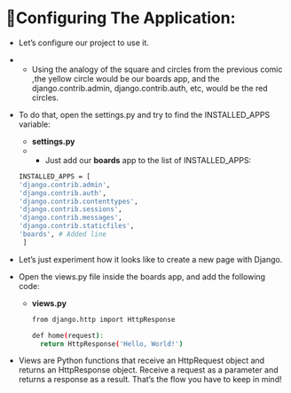 # :star2:Configuring The Application:
  - Let’s configure our project to use it.
  - - Using the analogy of the square and circles from the previous comic ,the yellow circle would be our boards app, and the django.contrib.admin, django.contrib.auth, etc, would be the red circles.

- To do that, open the settings.py and try to find the INSTALLED_APPS variable:
    - **settings.py**
    - - Just add our **boards** app to the list of INSTALLED_APPS:
    ```sh
    INSTALLED_APPS = [
    'django.contrib.admin',
    'django.contrib.auth',
    'django.contrib.contenttypes',
    'django.contrib.sessions',
    'django.contrib.messages',
    'django.contrib.staticfiles',
    'boards', # Added line
     ]
    ```

- Let’s just experiment how it looks like to create a new page with Django.

- Open the views.py file inside the boards app, and add the following code:
  - **views.py**
    ```sh
    from django.http import HttpResponse

    def home(request):
      return HttpResponse('Hello, World!')
    ```
- Views are Python functions that receive an HttpRequest object and returns an HttpResponse object. Receive a request as a parameter and returns a response as a result. That’s the flow you have to keep in mind!  
